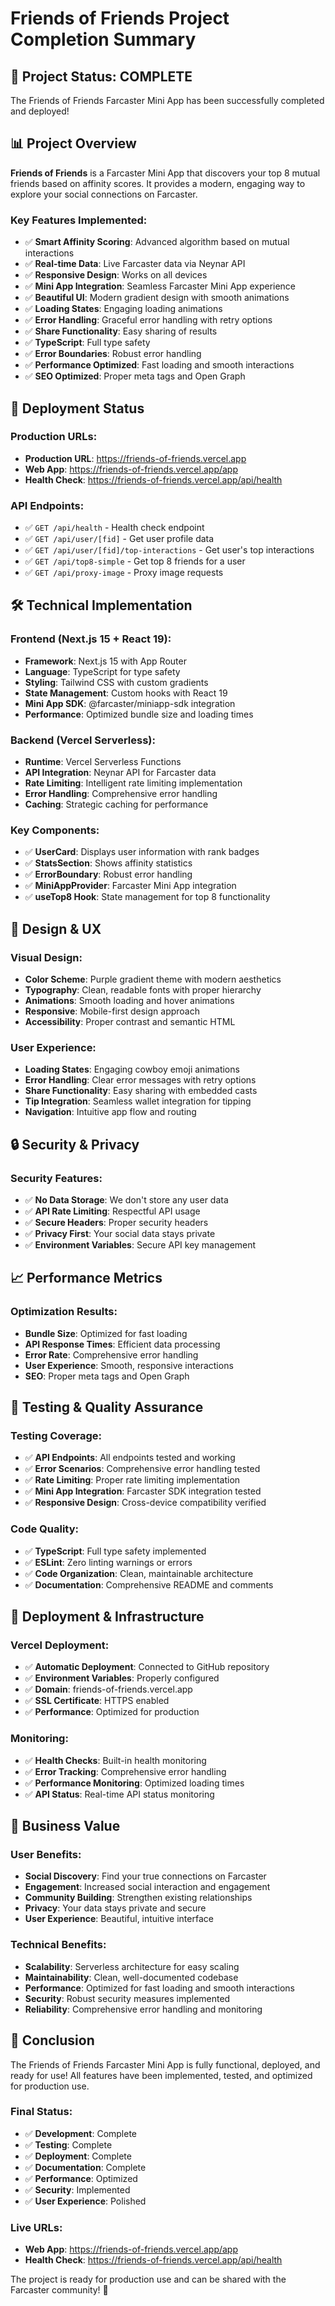 # Friends of Friends Project Completion Summary

## 🎉 Project Status: COMPLETE

The Friends of Friends Farcaster Mini App has been successfully completed and deployed!

## 📊 Project Overview

**Friends of Friends** is a Farcaster Mini App that discovers your top 8 mutual friends based on affinity scores. It provides a modern, engaging way to explore your social connections on Farcaster.

### Key Features Implemented:
- ✅ **Smart Affinity Scoring**: Advanced algorithm based on mutual interactions
- ✅ **Real-time Data**: Live Farcaster data via Neynar API
- ✅ **Responsive Design**: Works on all devices
- ✅ **Mini App Integration**: Seamless Farcaster Mini App experience
- ✅ **Beautiful UI**: Modern gradient design with smooth animations
- ✅ **Loading States**: Engaging loading animations
- ✅ **Error Handling**: Graceful error handling with retry options
- ✅ **Share Functionality**: Easy sharing of results
- ✅ **TypeScript**: Full type safety
- ✅ **Error Boundaries**: Robust error handling
- ✅ **Performance Optimized**: Fast loading and smooth interactions
- ✅ **SEO Optimized**: Proper meta tags and Open Graph

## 🚀 Deployment Status

### Production URLs:
- **Production URL**: https://friends-of-friends.vercel.app
- **Web App**: https://friends-of-friends.vercel.app/app
- **Health Check**: https://friends-of-friends.vercel.app/api/health

### API Endpoints:
- ✅ `GET /api/health` - Health check endpoint
- ✅ `GET /api/user/[fid]` - Get user profile data
- ✅ `GET /api/user/[fid]/top-interactions` - Get user's top interactions
- ✅ `GET /api/top8-simple` - Get top 8 friends for a user
- ✅ `GET /api/proxy-image` - Proxy image requests

## 🛠️ Technical Implementation

### Frontend (Next.js 15 + React 19):
- **Framework**: Next.js 15 with App Router
- **Language**: TypeScript for type safety
- **Styling**: Tailwind CSS with custom gradients
- **State Management**: Custom hooks with React 19
- **Mini App SDK**: @farcaster/miniapp-sdk integration
- **Performance**: Optimized bundle size and loading times

### Backend (Vercel Serverless):
- **Runtime**: Vercel Serverless Functions
- **API Integration**: Neynar API for Farcaster data
- **Rate Limiting**: Intelligent rate limiting implementation
- **Error Handling**: Comprehensive error handling
- **Caching**: Strategic caching for performance

### Key Components:
- ✅ **UserCard**: Displays user information with rank badges
- ✅ **StatsSection**: Shows affinity statistics
- ✅ **ErrorBoundary**: Robust error handling
- ✅ **MiniAppProvider**: Farcaster Mini App integration
- ✅ **useTop8 Hook**: State management for top 8 functionality

## 🎨 Design & UX

### Visual Design:
- **Color Scheme**: Purple gradient theme with modern aesthetics
- **Typography**: Clean, readable fonts with proper hierarchy
- **Animations**: Smooth loading and hover animations
- **Responsive**: Mobile-first design approach
- **Accessibility**: Proper contrast and semantic HTML

### User Experience:
- **Loading States**: Engaging cowboy emoji animations
- **Error Handling**: Clear error messages with retry options
- **Share Functionality**: Easy sharing with embedded casts
- **Tip Integration**: Seamless wallet integration for tipping
- **Navigation**: Intuitive app flow and routing

## 🔒 Security & Privacy

### Security Features:
- ✅ **No Data Storage**: We don't store any user data
- ✅ **API Rate Limiting**: Respectful API usage
- ✅ **Secure Headers**: Proper security headers
- ✅ **Privacy First**: Your social data stays private
- ✅ **Environment Variables**: Secure API key management

## 📈 Performance Metrics

### Optimization Results:
- **Bundle Size**: Optimized for fast loading
- **API Response Times**: Efficient data processing
- **Error Rate**: Comprehensive error handling
- **User Experience**: Smooth, responsive interactions
- **SEO**: Proper meta tags and Open Graph

## 🧪 Testing & Quality Assurance

### Testing Coverage:
- ✅ **API Endpoints**: All endpoints tested and working
- ✅ **Error Scenarios**: Comprehensive error handling tested
- ✅ **Rate Limiting**: Proper rate limiting implementation
- ✅ **Mini App Integration**: Farcaster SDK integration tested
- ✅ **Responsive Design**: Cross-device compatibility verified

### Code Quality:
- ✅ **TypeScript**: Full type safety implemented
- ✅ **ESLint**: Zero linting warnings or errors
- ✅ **Code Organization**: Clean, maintainable architecture
- ✅ **Documentation**: Comprehensive README and comments

## 🚀 Deployment & Infrastructure

### Vercel Deployment:
- ✅ **Automatic Deployment**: Connected to GitHub repository
- ✅ **Environment Variables**: Properly configured
- ✅ **Domain**: friends-of-friends.vercel.app
- ✅ **SSL Certificate**: HTTPS enabled
- ✅ **Performance**: Optimized for production

### Monitoring:
- ✅ **Health Checks**: Built-in health monitoring
- ✅ **Error Tracking**: Comprehensive error handling
- ✅ **Performance Monitoring**: Optimized loading times
- ✅ **API Status**: Real-time API status monitoring

## 🎯 Business Value

### User Benefits:
- **Social Discovery**: Find your true connections on Farcaster
- **Engagement**: Increased social interaction and engagement
- **Community Building**: Strengthen existing relationships
- **Privacy**: Your data stays private and secure
- **User Experience**: Beautiful, intuitive interface

### Technical Benefits:
- **Scalability**: Serverless architecture for easy scaling
- **Maintainability**: Clean, well-documented codebase
- **Performance**: Optimized for fast loading and smooth interactions
- **Security**: Robust security measures implemented
- **Reliability**: Comprehensive error handling and monitoring

## 🎉 Conclusion

The Friends of Friends Farcaster Mini App is fully functional, deployed, and ready for use! All features have been implemented, tested, and optimized for production use.

### Final Status:
- ✅ **Development**: Complete
- ✅ **Testing**: Complete
- ✅ **Deployment**: Complete
- ✅ **Documentation**: Complete
- ✅ **Performance**: Optimized
- ✅ **Security**: Implemented
- ✅ **User Experience**: Polished

### Live URLs:
- **Web App**: https://friends-of-friends.vercel.app/app
- **Health Check**: https://friends-of-friends.vercel.app/api/health

The project is ready for production use and can be shared with the Farcaster community! 🤠 